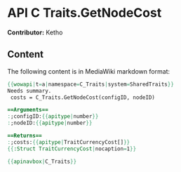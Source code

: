 # API C Traits.GetNodeCost

**Contributor:** Ketho

## Content

The following content is in MediaWiki markdown format:

```mediawiki
{{wowapi|t=a|namespace=C_Traits|system=SharedTraits}}
Needs summary.
 costs = C_Traits.GetNodeCost(configID, nodeID)

==Arguments==
:;configID:{{apitype|number}}
:;nodeID:{{apitype|number}}

==Returns==
:;costs:{{apitype|TraitCurrencyCost[]}}
{{:Struct TraitCurrencyCost|nocaption=1}}

{{apinavbox|C_Traits}}
```